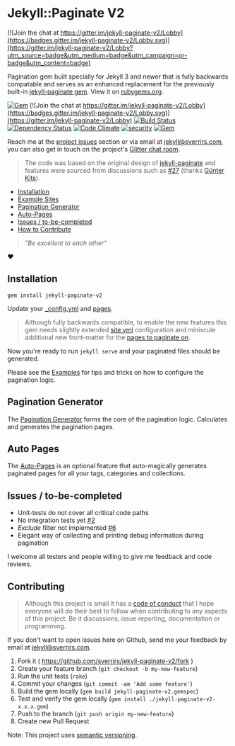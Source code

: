 # Jekyll::Paginate V2

[![Join the chat at https://gitter.im/jekyll-paginate-v2/Lobby](https://badges.gitter.im/jekyll-paginate-v2/Lobby.svg)](https://gitter.im/jekyll-paginate-v2/Lobby?utm_source=badge&utm_medium=badge&utm_campaign=pr-badge&utm_content=badge)

Pagination gem built specially for Jekyll 3 and newer that is fully backwards compatable and serves as an enhanced replacement for the previously built-in [jekyll-paginate gem](https://github.com/jekyll/jekyll-paginate). View it on [rubygems.org](https://rubygems.org/gems/jekyll-paginate-v2).

[![Gem](https://img.shields.io/gem/v/jekyll-paginate-v2.svg)](https://rubygems.org/gems/jekyll-paginate-v2)
[![Join the chat at https://gitter.im/jekyll-paginate-v2/Lobby](https://badges.gitter.im/jekyll-paginate-v2/Lobby.svg)](https://gitter.im/jekyll-paginate-v2/Lobby)
[![Build Status](https://travis-ci.org/sverrirs/jekyll-paginate-v2.svg?branch=master)](https://travis-ci.org/sverrirs/jekyll-paginate-v2) 
[![Dependency Status](https://gemnasium.com/badges/github.com/sverrirs/jekyll-paginate-v2.svg)](https://gemnasium.com/github.com/sverrirs/jekyll-paginate-v2)
[![Code Climate](https://codeclimate.com/github/sverrirs/jekyll-paginate-v2/badges/gpa.svg)](https://codeclimate.com/github/sverrirs/jekyll-paginate-v2)
[![security](https://hakiri.io/github/sverrirs/jekyll-paginate-v2/master.svg)](https://hakiri.io/github/sverrirs/jekyll-paginate-v2/master)
[![Gem](https://img.shields.io/gem/dt/jekyll-paginate-v2.svg)](https://rubygems.org/gems/jekyll-paginate-v2)

Reach me at the [project issues](https://github.com/sverrirs/jekyll-paginate-v2/issues) section or via email at [jekyll@sverrirs.com](mailto:jekyll@sverrirs.com), you can also get in touch on the project's [Glitter chat room](https://gitter.im/jekyll-paginate-v2/Lobby).

> The code was based on the original design of [jekyll-paginate](https://github.com/jekyll/jekyll-paginate) and features were sourced from discussions such as [#27](https://github.com/jekyll/jekyll-paginate/issues/27) (thanks [Günter Kits](https://github.com/gynter)).

* [Installation](#installation)
* [Example Sites](https://github.com/sverrirs/jekyll-paginate-v2/tree/master/examples)
* [Pagination Generator](#pagination-generator)
* [Auto-Pages](#auto-pages)
* [Issues / to-be-completed](#issues--to-be-completed)
* [How to Contribute](#contributing)

> _"Be excellent to each other"_

:heart:

## Installation

```
gem install jekyll-paginate-v2
```

Update your [_config.yml](README-GENERATOR.md#site-configuration) and [pages](README-GENERATOR.md#page-configuration).

> Although fully backwards compatible, to enable the new features this gem needs slightly extended [site yml](README-GENERATOR.md#site-configuration) configuration and miniscule additional new front-matter for the [pages to paginate on](README-GENERATOR.md#page-configuration).

Now you're ready to run `jekyll serve` and your paginated files should be generated.

Please see the [Examples](https://github.com/sverrirs/jekyll-paginate-v2/tree/master/examples) for tips and tricks on how to configure the pagination logic.


## Pagination Generator

The [Pagination Generator](README-GENERATOR.md) forms the core of the pagination logic. Calculates and generates the pagination pages.


## Auto Pages

The [Auto-Pages](README-AUTOPAGES.md) is an optional feature that auto-magically generates paginated pages for all your tags, categories and collections.


## Issues / to-be-completed

* Unit-tests do not cover all critical code paths
* No integration tests yet [#2](https://github.com/jekyll/jekyll-paginate/pull/2)
* _Exclude_ filter not implemented [#6](https://github.com/jekyll/jekyll-paginate/issues/6)
* Elegant way of collecting and printing debug information during pagination


I welcome all testers and people willing to give me feedback and code reviews.

## Contributing

> Although this project is small it has a [code of conduct](CODE_OF_CONDUCT.md) that I hope everyone will do their best to follow when contributing to any aspects of this project. Be it discussions, issue reporting, documentation or programming. 

If you don't want to open issues here on Github, send me your feedback by email at [jekyll@sverrirs.com](mailto:jekyll@sverrirs.com).

1. Fork it ( https://github.com/sverrirs/jekyll-paginate-v2/fork )
2. Create your feature branch (`git checkout -b my-new-feature`)
3. Run the unit tests (`rake`)
4. Commit your changes (`git commit -am 'Add some feature'`)
5. Build the gem locally (`gem build jekyll-paginate-v2.gemspec`)
6. Test and verify the gem locally (`gem install ./jekyll-paginate-v2-x.x.x.gem`) 
7. Push to the branch (`git push origin my-new-feature`)
8. Create new Pull Request

Note: This project uses [semantic versioning](http://semver.org/).
